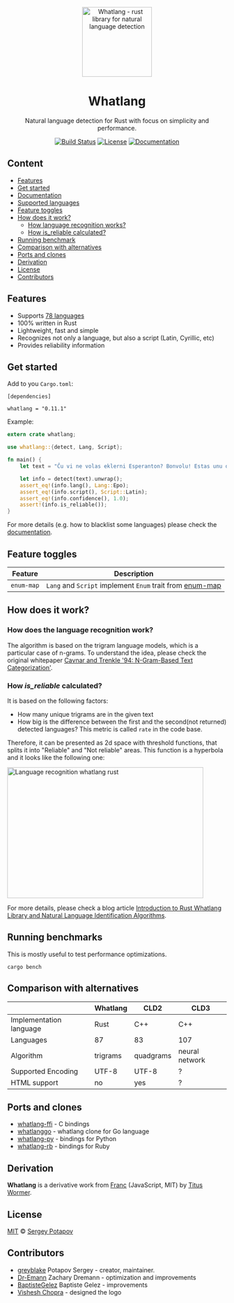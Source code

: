 <p align="center"><img width="160" src="https://raw.githubusercontent.com/greyblake/whatlang-rs/master/misc/logo/whatlang-logo.svg" alt="Whatlang - rust library for natural language detection"></p>

<h1 align="center">Whatlang</h1>

<p align="center">Natural language detection for Rust with focus on simplicity and performance.</p>

<p align="center">
<a href="https://travis-ci.org/greyblake/whatlang-rs" rel="nofollow"><img src="https://travis-ci.org/greyblake/whatlang-rs.svg?branch=master" alt="Build Status"></a>
<a href="https://raw.githubusercontent.com/greyblake/whatlang-rs/master/LICENSE" rel="nofollow"><img src="https://img.shields.io/badge/license-MIT-blue.svg" alt="License"></a>
<a href="https://docs.rs/whatlang" rel="nofollow"><img src="https://docs.rs/whatlang/badge.svg" alt="Documentation"></a>
<p>

## Content
* [Features](#features)
* [Get started](#get-started)
* [Documentation](https://docs.rs/whatlang)
* [Supported languages](https://github.com/greyblake/whatlang-rs/blob/master/SUPPORTED_LANGUAGES.md)
* [Feature toggles](#feature-toggles)
* [How does it work?](#how-does-it-work)
  * [How language recognition works?](#how-language-recognition-works)
  * [How is_reliable calculated?](#how-is_reliable-calculated)
* [Running benchmark](#running-benchmarks)
* [Comparison with alternatives](#comparison-with-alternatives)
* [Ports and clones](#ports-and-clones)
* [Derivation](#derivation)
* [License](#license)
* [Contributors](#contributors)


## Features
* Supports [78 languages](https://github.com/greyblake/whatlang-rs/blob/master/SUPPORTED_LANGUAGES.md)
* 100% written in Rust
* Lightweight, fast and simple
* Recognizes not only a language, but also a script (Latin, Cyrillic, etc)
* Provides reliability information

## Get started

Add to you `Cargo.toml`:
```
[dependencies]

whatlang = "0.11.1"
```

Example:

```rust
extern crate whatlang;

use whatlang::{detect, Lang, Script};

fn main() {
    let text = "Ĉu vi ne volas eklerni Esperanton? Bonvolu! Estas unu de la plej bonaj aferoj!";

    let info = detect(text).unwrap();
    assert_eq!(info.lang(), Lang::Epo);
    assert_eq!(info.script(), Script::Latin);
    assert_eq!(info.confidence(), 1.0);
    assert!(info.is_reliable());
}
```

For more details (e.g. how to blacklist some languages) please check the [documentation](https://docs.rs/whatlang).

## Feature toggles

| Feature    | Description                                                                           |
|------------|---------------------------------------------------------------------------------------|
| `enum-map` | `Lang` and `Script` implement `Enum` trait from [enum-map](https://docs.rs/enum-map/) |

## How does it work?

### How does the language recognition work?

The algorithm is based on the trigram language models, which is a particular case of n-grams.
To understand the idea, please check the original whitepaper [Cavnar and Trenkle '94: N-Gram-Based Text Categorization'](https://www.researchgate.net/publication/2375544_N-Gram-Based_Text_Categorization).

### How _is_reliable_ calculated?

It is based on the following factors:
* How many unique trigrams are in the given text
* How big is the difference between the first and the second(not returned) detected languages? This metric is called `rate` in the code base.

Therefore, it can be presented as 2d space with threshold functions, that splits it into "Reliable" and "Not reliable" areas.
This function is a hyperbola and it looks like the following one:

<img alt="Language recognition whatlang rust" src="https://raw.githubusercontent.com/greyblake/whatlang-rs/master/misc/images/whatlang_is_reliable.png" width="450" height="300" />

For more details, please check a blog article [Introduction to Rust Whatlang Library and Natural Language Identification Algorithms](https://www.greyblake.com/blog/2017-07-30-introduction-to-rust-whatlang-library-and-natural-language-identification-algorithms/).

## Running benchmarks

This is mostly useful to test performance optimizations.

```
cargo bench
```

## Comparison with alternatives

|                           | Whatlang   | CLD2        | CLD3           |
| ------------------------- | ---------- | ----------- | -------------- |
| Implementation language   | Rust       | C++         | C++            |
| Languages                 | 87         | 83          | 107            |
| Algorithm                 | trigrams   | quadgrams   | neural network |
| Supported Encoding        | UTF-8      | UTF-8       | ?              |
| HTML support              | no         | yes         | ?              |


## Ports and clones

* [whatlang-ffi](https://github.com/greyblake/whatlang-ffi) - C bindings
* [whatlanggo](https://github.com/abadojack/whatlanggo) - whatlang clone for Go language
* [whatlang-py](https://github.com/cathalgarvey/whatlang-py) - bindings for Python
* [whatlang-rb](https://gitlab.com/KitaitiMakoto/whatlang-rb) - bindings for Ruby

## Derivation

**Whatlang** is a derivative work from [Franc](https://github.com/wooorm/franc) (JavaScript, MIT) by [Titus Wormer](https://github.com/wooorm).

## License

[MIT](https://github.com/greyblake/whatlang-rs/blob/master/LICENSE) © [Sergey Potapov](http://greyblake.com/)


## Contributors

- [greyblake](https://github.com/greyblake) Potapov Sergey - creator, maintainer.
- [Dr-Emann](https://github.com/Dr-Emann) Zachary Dremann - optimization and improvements
- [BaptisteGelez](https://github.com/BaptisteGelez) Baptiste Gelez - improvements
- [Vishesh Chopra](https://github.com/KarmicKonquest) - designed the logo
